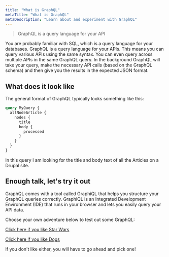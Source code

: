 ```yaml
---
title: "What is GraphQL"
metaTitle: "What is GraphQL"
metaDescription: "Learn about and experiment with GraphQL"
---
```


> GraphQL is a query language for your API

You are probably familiar with SQL, which is a query language for your databases.
GraphQL is a query language for your APIs. This means you can query various
APIs using the same syntax. You can even query across multiple APIs in the
same GraphQL query. In the background GraphQL will take your query, make the
necessary API calls (based on the GraphQL schema) and then give you the results
in the expected JSON format.

## What does it look like

The general format of GraphQL typically looks something like this:

```graphql
query MyQuery {
  allNodeArticle {
    nodes {
      title
      body {
        processed
      }
    }
  }
}
```

In this query I am looking for the title and body text of all the Articles
on a Drupal site.

## Enough talk, let's try it out

GraphQL comes with a tool called GraphiQL that helps you structure your GraphQL queries correctly. GraphiQL is an Integrated Development Environment (IDE) that runs in your browser and lets you easily query your API data.

Choose your own adventure below to test out some GraphQL:

[Click here if you like Star Wars](https://graphiql.graphcms.com/simple/v1/swapi)

[Click here if you like Dogs](https://dog-graphql-api.glitch.me/)

If you don't like either, you will have to go ahead and pick one!

